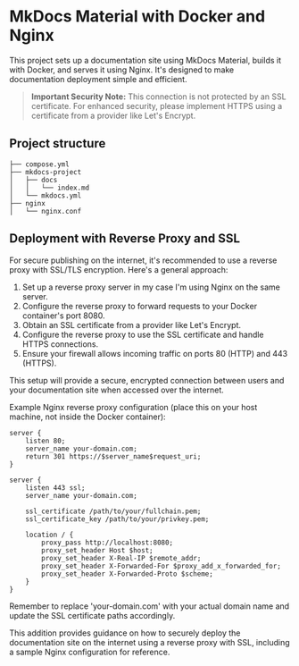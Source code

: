 # MkDocs Material with Docker and Nginx

This project sets up a documentation site using MkDocs Material, builds it with Docker, and serves it using Nginx. It's designed to make documentation deployment simple and efficient.

> **Important Security Note:** This connection is not protected by an SSL certificate. For enhanced security, please implement HTTPS using a certificate from a provider like Let's Encrypt.

## Project structure

``` 
├── compose.yml
├── mkdocs-project
│   ├── docs
│   │   └── index.md
│   └── mkdocs.yml
├── nginx
│   └── nginx.conf
```

## Deployment with Reverse Proxy and SSL

For secure publishing on the internet, it's recommended to use a reverse proxy with SSL/TLS encryption. Here's a general approach:

1. Set up a reverse proxy server in my case I'm using Nginx on the same server.
2. Configure the reverse proxy to forward requests to your Docker container's port 8080.
3. Obtain an SSL certificate from a provider like Let's Encrypt.
4. Configure the reverse proxy to use the SSL certificate and handle HTTPS connections.
5. Ensure your firewall allows incoming traffic on ports 80 (HTTP) and 443 (HTTPS).

This setup will provide a secure, encrypted connection between users and your documentation site when accessed over the internet.

Example Nginx reverse proxy configuration (place this on your host machine, not inside the Docker container):

```nginx
server {
    listen 80;
    server_name your-domain.com;
    return 301 https://$server_name$request_uri;
}

server {
    listen 443 ssl;
    server_name your-domain.com;

    ssl_certificate /path/to/your/fullchain.pem;
    ssl_certificate_key /path/to/your/privkey.pem;

    location / {
        proxy_pass http://localhost:8080;
        proxy_set_header Host $host;
        proxy_set_header X-Real-IP $remote_addr;
        proxy_set_header X-Forwarded-For $proxy_add_x_forwarded_for;
        proxy_set_header X-Forwarded-Proto $scheme;
    }
}
```

Remember to replace 'your-domain.com' with your actual domain name and update the SSL certificate paths accordingly.

This addition provides guidance on how to securely deploy the documentation site on the internet using a reverse proxy with SSL, including a sample Nginx configuration for reference.
